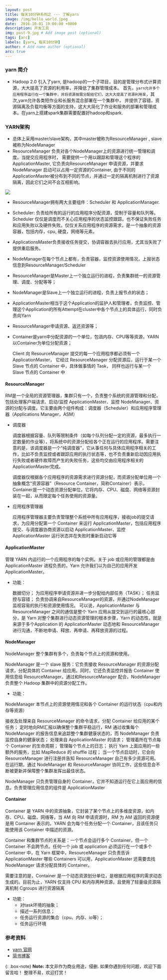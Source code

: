 ```yaml
---
layout: post
title: 每天10分钟系列之 --- 了解yarn
image: /img/hello_world.jpeg
date:  2016-10-01 19:00:00 +0800  
description: 开发工具
img: post-9.jpg # Add image post (optional)
tags: [arc]
labels: [yarn, 每天10分钟]
author: # Add name author (optional)
arc: true
---
```

### yarn 简介
- Hadoop 2.0 引入了yarn, 是hadoop的一个子项目，目的是管理分布式计算资源，大大提高了资源的利用率，并降低了集群管理成本。 首先，`yarn允许多个应用程序运行在一个集群中，并将资源按需分配给它们，这大大提高了资源利用率`，其次,yarn允许各类短作业和长服务混合部署在一个集群中，
并提供了容错，资源隔离及负载均衡等方面的支持，这大大简化了作业和服务的部署和管理成本。在yarn上搭建spark集群需要配置好hadoop和spark.


### YARN架构
- 总体上采用master/slave架构，其中master被称为ResourceManager , slave被称为NodeManager
- ResourceManager 负责对各个NodeManager上的资源进行统一管理和调度。当提交应用程序时，
需要提供一个用以跟踪和管理这个程序的ApplicationMaster, 
它负责向ResourceManager 申请资源，并要求NodeManager 启动可以占用一定资源的Container, 
由于不同的ApplicationMaster被分布到不同的节点，并通过一定的隔离机制进行了资源隔离，因此它们之间不会互相影响。

![](http://p6jsga0vv.bkt.clouddn.com/18-11-10/10373096.jpg)

- ResourceManager拥有两大主要组件：Scheduler 和 ApplicationManager.
- Scheduler: 负责给所有的运行的应用程序分配资源，受制于容量和队列等。Scheduler 仅仅是调度而不关心应用程序的状态监控跟踪。也不保证失败任务和应用失败以及硬件失败。仅仅关系应用程序的资源需求，是一个抽象的资源容器，包括内存，cpu, 硬盘，网络等元素。


- ApplicationsMaster负责接收任务提交，协调容器去执行应用，尤其当失败了提供重启服务。

- NodeManager在每个节点上都有，负责容器，监控资源使用情况，上报状态信息到ResourceManager/Scheduler

- ResourceManager是Master上一个独立运行的进程，负责集群统一的资源管理、调度、分配等等；
- NodeManager是Slave上一个独立运行的进程，负责上报节点的状态；
- ApplicationMaster相当于这个Application的监护人和管理者，负责监控、管理这个Application的所有Attempt在cluster中各个节点上的具体运行，同时负责向Yarn 
- ResourceManager申请资源、返还资源等；
- Container是yarn中分配资源的一个单位，包涵内存、CPU等等资源，YARN以Container为单位分配资源；


    Client 向 ResourceManager 提交的每一个应用程序都必须有一个 ApplicationMaster，
    它经过 ResourceManager 分配资源后，运行于某一个 Slave 节点的 Container 中，具体做事情的 Task，
    同样也运行与某一个 Slave 节点的 Container 中


#### ResourceManager

RM是一个全局的资源管理器，集群只有一个，负责整个系统的资源管理和分配，包括处理客户端请求、启动/监控 ApplicationMaster、监控 NodeManager、资源的分配与调度。它主要由两个组件构成：调度器（Scheduler）和应用程序管理器（Applications Manager，ASM）



- 调度器

  调度器根据容量、队列等限制条件（如每个队列分配一定的资源，最多执行一定数量的作业等），将系统中的资源分配给各个正在运行的应用程序。需要注意的是，该调度器是一个“纯调度器”，它从事任何与具体应用程序相关的工作，比如不负责监控或者跟踪应用的执行状态等，也不负责重新启动因应用执行失败或者硬件故障而产生的失败任务，这些均交由应用程序相关的ApplicationMaster完成。

  调度器仅根据各个应用程序的资源需求进行资源分配，而资源分配单位用一个抽象概念“资源容器”（Resource Container，简称Container）表示，Container是一个动态资源分配单位，它将内存、CPU、磁盘、网络等资源封装在一起，从而限定每个任务使用的资源量。
  

- 应用程序管理器

  应用程序管理器主要负责管理整个系统中所有应用程序，接收job的提交请求，为应用分配第一个 Container 来运行 ApplicationMaster，包括应用程序提交、与调度器协商资源以启动 ApplicationMaster、监控 ApplicationMaster 运行状态并在失败时重新启动它等

#### ApplicationMaster

管理 YARN 内运行的一个应用程序的每个实例。关于 job 或应用的管理都是由 ApplicationMaster 进程负责的，Yarn 允许我们以为自己的应用开发 ApplicationMaster。


- 功能：

    数据切分；
    为应用程序申请资源并进一步分配给内部任务（TASK）；
    任务监控与容错；
    负责协调来自ResourceManager的资源，并通过NodeManager监视容易的执行和资源使用情况。
    可以说，ApplicationMaster 与 ResourceManager 之间的通信是整个 Yarn 应用从提交到运行的最核心部分，是 Yarn 对整个集群进行动态资源管理的根本步骤，Yarn 的动态性，就是来源于多个Application 的 ApplicationMaster 动态地和 ResourceManager 进行沟通，不断地申请、释放、再申请、再释放资源的过程。


#### NodeManager
  NodeManager 整个集群有多个，负责每个节点上的资源和使用。

  NodeManager 是一个 slave 服务：它负责接收 ResourceManager 的资源分配请求，分配具体的 Container 给应用。同时，它还负责监控并报告 Container 使用信息给 ResourceManager。通过和ResourceManager 配合，NodeManager 负责整个 Hadoop 集群中的资源分配工作。


- 功能：

 NodeManager 本节点上的资源使用情况和各个 Container 的运行状态（cpu和内存等资源）

 接收及处理来自 ResourceManager 的命令请求，分配 Container 给应用的某个任务；
 定时地向RM汇报以确保整个集群平稳运行，RM 通过收集每个 NodeManager 的报告信息来追踪整个集群健康状态的，而 NodeManager 负责监控自身的健康状态；
 处理来自 ApplicationMaster 的请求；
 管理着所在节点每个 Container 的生命周期；
 管理每个节点上的日志；
 执行 Yarn 上面应用的一些额外的服务，比如 MapReduce 的 shuffle 过程；
 当一个节点启动时，它会向 ResourceManager 进行注册并告知 ResourceManager 自己有多少资源可用。在运行期，通过 NodeManager 和 ResourceManager 协同工作，这些信息会不断被更新并保障整个集群发挥出最佳状态。

 NodeManager 只负责管理自身的 Container，它并不知道运行在它上面应用的信息。负责管理应用信息的组件是 ApplicationMaster


#### Container

  Container 是 YARN 中的资源抽象，它封装了某个节点上的多维度资源，如内存、CPU、磁盘、网络等，当 AM 向 RM 申请资源时，RM 为 AM 返回的资源便是用 Container 表示的。YARN 会为每个任务分配一个 Container，且该任务只能使用该 Container 中描述的资源。

  Container 和集群节点的关系是：一个节点会运行多个 Container，但一个 Container 不会跨节点。任何一个 job 或 application 必须运行在一个或多个 Container 中，在 Yarn 框架中，ResourceManager 只负责告诉 ApplicationMaster 哪些 Containers 可以用，ApplicationMaster 还需要去找 NodeManager 请求分配具体的 Container。

  需要注意的是，Container 是一个动态资源划分单位，是根据应用程序的需求动态生成的。目前为止，YARN 仅支持 CPU 和内存两种资源，且使用了轻量级资源隔离机制 Cgroups 进行资源隔离

- 功能：
  - 对task环境的抽象；
  - 描述一系列信息；
  - 任务运行资源的集合（cpu、内存、io等）；
  - 任务运行环境

### 参考资料
- [yarn 官网](http://hadoop.apache.org/docs/stable/hadoop-yarn/hadoop-yarn-site/YARN.html)
- [简书博客](https://www.jianshu.com/p/f50e85bdb9ce)

{: .box-note}
**Note:** 本文非作为商业用途，侵删. 如果你遇到任何问题，欢迎下面留言哈！ 整理不易，欢迎打赏！
